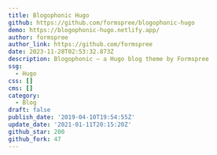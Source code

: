```yaml
---
title: Blogophonic Hugo
github: https://github.com/formspree/blogophonic-hugo
demo: https://blogophonic-hugo.netlify.app/
author: formspree
author_link: https://github.com/formspree
date: 2023-11-28T02:53:32.873Z
description: Blogophonic – a Hugo blog theme by Formspree
ssg:
  - Hugo
css: []
cms: []
category:
  - Blog
draft: false
publish_date: '2019-04-10T19:54:55Z'
update_date: '2021-01-11T20:15:20Z'
github_star: 200
github_fork: 47
---
```

